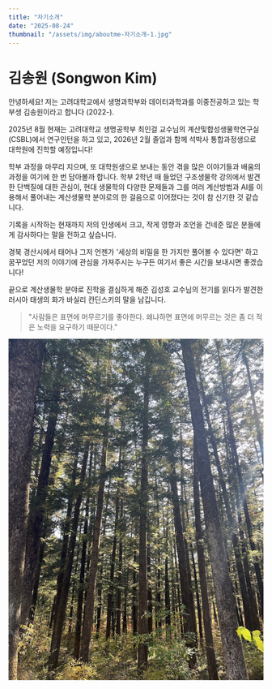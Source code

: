 ```yaml
---
title: "자기소개"
date: "2025-08-24"
thumbnail: "/assets/img/aboutme-자기소개-1.jpg"
---
```


# 김송원 (Songwon Kim)

안녕하세요! 저는 고려대학교에서 생명과학부와 데이터과학과를 이중전공하고 있는 학부생 김송원이라고 합니다 (2022-).  

2025년 8월 현재는 고려대학교 생명공학부 최인걸 교수님의 계산및합성생물학연구실(CSBL)에서 연구인턴을 하고 있고, 2026년 2월 졸업과 함께 석박사 통합과정생으로 대학원에 진학할 예정입니다!  

학부 과정을 마무리 지으며, 또 대학원생으로 보내는 동안 겪을 많은 이야기들과 배움의 과정을 여기에 한 번 담아볼까 합니다. 학부 2학년 때 들었던 구조생물학 강의에서 발견한 단백질에 대한 관심이, 현대 생물학의 다양한 문제들과 그를 여러 계산방법과 AI를 이용해서 풀어내는 계산생물학 분야로의 한 걸음으로 이어졌다는 것이 참 신기한 것 같습니다.  

기록을 시작하는 현재까지 저의 인생에서 크고, 작게 영향과 조언을 건네준 많은 분들에게 감사하다는 말을 전하고 싶습니다.  

경북 경산시에서 태어나 그저 언젠가 '세상의 비밀을 한 가지만 풀어볼 수 있다면' 하고 꿈꾸었던 저의 이야기에 관심을 가져주시는 누구든 여기서 좋은 시간을 보내시면 좋겠습니다!   

끝으로 계산생물학 분야로 진학을 결심하게 해준 김성호 교수님의 전기를 읽다가 발견한 러시아 태생의 화가 바실리 칸딘스키의 말을 남깁니다. 
> "사람들은 표면에 머무르기를 좋아한다. 왜냐하면 표면에 머무르는 것은 좀 더 적은 노력을 요구하기 때문이다."

![전나무](/assets/img/aboutme-자기소개-1.jpg "제 이름에 포함된 소나무 송, 소나무 과 중에서 제가 제일 좋아하고 닮고 싶은 전나무입니다.")